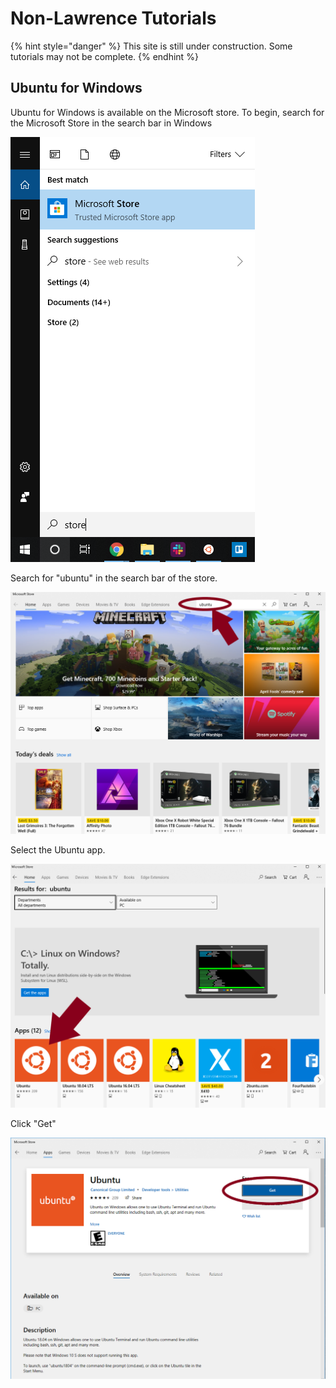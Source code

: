 # Non-Lawrence Tutorials

{% hint style="danger" %}
This site is still under construction.  Some tutorials may not be complete.
{% endhint %}

## Ubuntu for Windows

Ubuntu for Windows is available on the Microsoft store.  To begin, search for the Microsoft Store in the search bar in Windows

![](../../.gitbook/assets/ubuntu-1%20%282%29.png)

Search for "ubuntu" in the search bar of the store.

![](../../.gitbook/assets/ubuntu1%20%281%29.png)

Select the Ubuntu app.

![](../../.gitbook/assets/ubuntu2%20%281%29.png)

Click "Get"

![](../../.gitbook/assets/ubuntu3.png)











